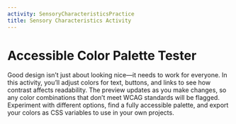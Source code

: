 ```yaml
---
activity: SensoryCharacteristicsPractice
title: Sensory Characteristics Activity
---
```


# Accessible Color Palette Tester

Good design isn’t just about looking nice—it needs to work for everyone.
In this activity, you’ll adjust colors for text, buttons, and links to
see how contrast affects readability. The preview updates as you make
changes, so any color combinations that don’t meet WCAG standards will
be flagged. Experiment with different options, find a fully accessible
palette, and export your colors as CSS variables to use in your own
projects.
